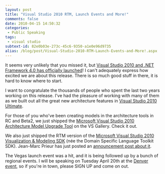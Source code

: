```yaml
---
layout: post
title: "Visual Studio 2010 RTM, Launch Events and More!"
comments: false
date: 2010-04-15 14:50:32
categories:
 - Public Speaking
tags:
 - visual studio
subtext-id: 82e0b03e-273c-45c6-9350-a1e0e96d9735
alias: /blog/post/Visual-Studio-2010-RTM-Launch-Events-and-More!.aspx
---
```


It seems very unlikely that you missed it, but [Visual Studio 2010 and .NET
Framework 4.0 has officially
launched](http://blogs.msdn.com/somasegar/archive/2010/04/11/announcing-visual-studio-2010-and-net-framework-4.aspx)!
I can't adequately express how excited we are about this release. There is so
much good stuff in there, it is hard to know where to start.

I want to congratulate the thousands of people who spent the last two years
working on this release. I've had the pleasure of working with many of them as
we built out all the great new architecture features in [Visual Studio 2010
Ultimate](http://www.microsoft.com/visualstudio/en-us/products/2010-editions/ultimate).

For those of you who've been creating models in the architecture tools in RC
and Beta2, we just shipped the [Microsoft Visual Studio 2010 Architecture Model
Upgrade
Tool](http://visualstudiogallery.msdn.microsoft.com/en-us/eb401aac-2926-4043-b355-7d2ede848541)
on the VS Gallery. Check it out.

We also just shipped the RTM version of the [Microsoft Visual Studio 2010
Visualization & Modeling
SDK](http://www.microsoft.com/downloads/details.aspx?FamilyID=0def949d-2933-49c3-ac50-e884e0ff08a7&displaylang=en)
(n&eacute;e the Domain Specific Language Toolkit SDK). Jean-Marc Prieur has just
posted an [announcement post about
it](http://blogs.msdn.com/jmprieur/archive/2010/04/12/the-rtm-version-of-the-visual-studio-modeling-and-visualization-sdk-is-now-available.aspx).

The Vegas launch event was a hit, and it is being followed up by a bunch of
regional events. I will be speaking on Tuesday April 20th at the [Denver
event](http://www.communitymegaphone.com/ShowEvent.aspx?EventID=2769), so if
you're in town, please SIGN UP and come on out.
